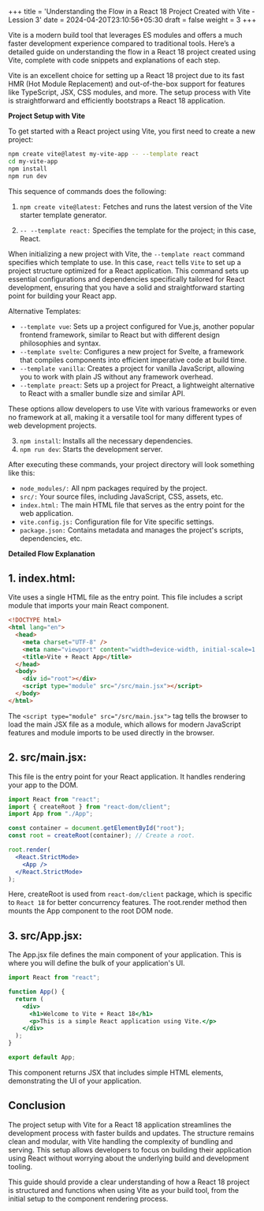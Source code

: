 +++
title = 'Understanding the Flow in a React 18 Project Created with Vite - Lession 3'
date = 2024-04-20T23:10:56+05:30
draft = false
weight = 3
+++

Vite is a modern build tool that leverages ES modules and offers a much faster development experience compared to traditional tools. Here’s a detailed guide on understanding the flow in a React 18 project created using Vite, complete with code snippets and explanations of each step.

Vite is an excellent choice for setting up a React 18 project due to its fast HMR (Hot Module Replacement) and out-of-the-box support for features like TypeScript, JSX, CSS modules, and more. The setup process with Vite is straightforward and efficiently bootstraps a React 18 application.

**Project Setup with Vite**

To get started with a React project using Vite, you first need to create a new project:

```bash
npm create vite@latest my-vite-app -- --template react
cd my-vite-app
npm install
npm run dev

```

This sequence of commands does the following:

1. `npm create vite@latest:` Fetches and runs the latest version of the Vite starter template generator.

2. `-- --template react:` Specifies the template for the project; in this case, React.

When initializing a new project with Vite, the `--template react` command specifies which template to use. In this case, `react` tells `Vite` to set up a project structure optimized for a React application. This command sets up essential configurations and dependencies specifically tailored for React development, ensuring that you have a solid and straightforward starting point for building your React app.

Alternative Templates:

- `--template vue`: Sets up a project configured for Vue.js, another popular frontend framework, similar to React but with different design philosophies and syntax.
- `--template svelte`: Configures a new project for Svelte, a framework that compiles components into efficient imperative code at build time.
- `--template vanilla`: Creates a project for vanilla JavaScript, allowing you to work with plain JS without any framework overhead.
- `--template preact`: Sets up a project for Preact, a lightweight alternative to React with a smaller bundle size and similar API.

These options allow developers to use Vite with various frameworks or even no framework at all, making it a versatile tool for many different types of web development projects.

3. `npm install`: Installs all the necessary dependencies.
4. `npm run dev`: Starts the development server.

After executing these commands, your project directory will look something like this:

- `node_modules/:` All npm packages required by the project.
- `src/:` Your source files, including JavaScript, CSS, assets, etc.
- `index.html:` The main HTML file that serves as the entry point for the web application.
- `vite.config.js:` Configuration file for Vite specific settings.
- `package.json:` Contains metadata and manages the project's scripts, dependencies, etc.

**Detailed Flow Explanation**

## 1. index.html:

Vite uses a single HTML file as the entry point. This file includes a script module that imports your main React component.

```html
<!DOCTYPE html>
<html lang="en">
  <head>
    <meta charset="UTF-8" />
    <meta name="viewport" content="width=device-width, initial-scale=1.0" />
    <title>Vite + React App</title>
  </head>
  <body>
    <div id="root"></div>
    <script type="module" src="/src/main.jsx"></script>
  </body>
</html>
```

The `<script type="module" src="/src/main.jsx">` tag tells the browser to load the main JSX file as a module, which allows for modern JavaScript features and module imports to be used directly in the browser.

## 2. src/main.jsx:

This file is the entry point for your React application. It handles rendering your app to the DOM.

```jsx
import React from "react";
import { createRoot } from "react-dom/client";
import App from "./App";

const container = document.getElementById("root");
const root = createRoot(container); // Create a root.

root.render(
  <React.StrictMode>
    <App />
  </React.StrictMode>
);
```

Here, createRoot is used from `react-dom/client` package, which is specific to `React 18` for better concurrency features. The root.render method then mounts the App component to the root DOM node.

## 3. src/App.jsx:

The App.jsx file defines the main component of your application. This is where you will define the bulk of your application's UI.

```jsx
import React from "react";

function App() {
  return (
    <div>
      <h1>Welcome to Vite + React 18</h1>
      <p>This is a simple React application using Vite.</p>
    </div>
  );
}

export default App;
```

This component returns JSX that includes simple HTML elements, demonstrating the UI of your application.

## Conclusion
The project setup with Vite for a React 18 application streamlines the development process with faster builds and updates. The structure remains clean and modular, with Vite handling the complexity of bundling and serving. This setup allows developers to focus on building their application using React without worrying about the underlying build and development tooling.

This guide should provide a clear understanding of how a React 18 project is structured and functions when using Vite as your build tool, from the initial setup to the component rendering process.